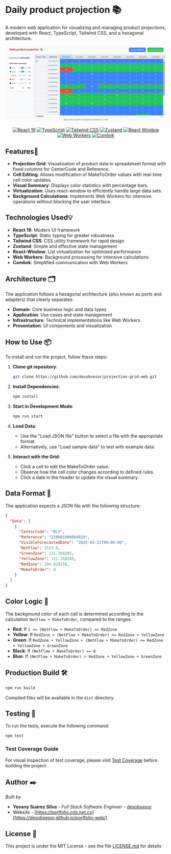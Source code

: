 # Daily product projection 📚

A modern web application for visualizing and managing product projections, developed with React, TypeScript, Tailwind CSS, and a hexagonal architecture.

<p align="center">
  <img src="./public/projection-grid-web-min.png" alt="Logo" width="700" height="auto">
</p>

<p align="center">
<a href="https://reactjs.org/" target="_blank"><img src="https://img.shields.io/badge/React-19-blue" alt="React 19"></a>
<a href="https://www.typescriptlang.org/" target="_blank"><img src="https://img.shields.io/badge/TypeScript-4.5-blue" alt="TypeScript"></a>
<a href="https://tailwindcss.com/" target="_blank"><img src="https://img.shields.io/badge/Tailwind%20CSS-3.0-blue" alt="Tailwind CSS"></a>
<a href="https://github.com/pmndrs/zustand" target="_blank"><img src="https://img.shields.io/badge/Zustand-3.5-blue" alt="Zustand"></a>
<a href="https://react-window.now.sh/" target="_blank"><img src="https://img.shields.io/badge/React%20Window-1.8-blue" alt="React Window"></a>
<a href="https://developer.mozilla.org/en-US/docs/Web/API/Web_Workers_API" target="_blank"><img src="https://img.shields.io/badge/Web%20Workers-API-blue" alt="Web Workers"></a>
<a href="https://github.com/GoogleChromeLabs/comlink" target="_blank"><img src="https://img.shields.io/badge/Comlink-4.3-blue" alt="Comlink"></a>
</p>

## Features📍

- **Projection Grid**: Visualization of product data in spreadsheet format with fixed columns for CenterCode and Reference.
- **Cell Editing**: Allows modification of MakeToOrder values with real-time cell color updates.
- **Visual Summary**: Displays color statistics with percentage bars.
- **Virtualization**: Uses react-window to efficiently handle large data sets.
- **Background Calculations**: Implements Web Workers for intensive operations without blocking the user interface.

## Technologies Used💡

- **React 19**: Modern UI framework
- **TypeScript**: Static typing for greater robustness
- **Tailwind CSS**: CSS utility framework for rapid design
- **Zustand**: Simple and effective state management
- **React-Window**: List virtualization for optimized performance
- **Web Workers**: Background processing for intensive calculations
- **Comlink**: Simplified communication with Web Workers

## Architecture 🗂️

The application follows a hexagonal architecture (also known as ports and adapters) that clearly separates:

- **Domain**: Core business logic and data types
- **Application**: Use cases and state management
- **Infrastructure**: Technical implementations like Web Workers
- **Presentation**: UI components and visualization

## How to Use 📦
To install and run the project, follow these steps:

1. **Clone git repository**:
   ```bash 
   git clone https://github.com/desobsesor/projection-grid-web.git
   ```

2. **Install Dependencies**:
   ```bash 
   npm install
   ```

3. **Start in Development Mode**:
   ```bash
   npm run start
   ```

4. **Load Data**:
   - Use the "Load JSON file" button to select a file with the appropriate format.
   - Alternatively, use "Load sample data" to test with example data.

5. **Interact with the Grid**:
   - Click a cell to edit the MakeToOrder value.
   - Observe how the cell color changes according to defined rules.
   - Click a date in the header to update the visual summary.

## Data Format 📌

The application expects a JSON file with the following structure:

```json
{
  "Data": [
    {
      "CenterCode": "BCV",
      "Reference": "210001000004R20",
      "VisibleForecastedDate": "2025-03-21T00:00:00",
      "NetFlow": 1513.0,
      "GreenZone": 121.768285,
      "YellowZone": 121.768285,
      "RedZone": 194.829256,
      "MakeToOrder": 0
    }
  ]
}
```

## Color Logic 🧪

The background color of each cell is determined according to the calculation `NetFlow + MakeToOrder`, compared to the ranges:

- **Red**: If `1 <= (NetFlow + MakeToOrder) <= RedZone`
- **Yellow**: If `RedZone < (NetFlow + MakeToOrder) <= RedZone + YellowZone`
- **Green**: If `RedZone + YellowZone < (NetFlow + MakeToOrder) <= RedZone + YellowZone + GreenZone`
- **Black**: If `(NetFlow + MakeToOrder) == 0`
- **Blue**: If `(NetFlow + MakeToOrder) > RedZone + YellowZone + GreenZone`

## Production Build 🛠️

```bash
npm run build
```
Compiled files will be available in the `dist` directory.

## Testing 🧪
To run the tests, execute the following command:
```bash
npm test
```

<h3>Test Coverage Guide</h3>
<p>For visual inspection of test coverage, please visit <a href="./coverage/lcov-report/index.html">Test Coverage</a> before building the project.</p>


## Author ✒️

_Built by_

- **Yovany Suárez Silva** - _Full Stack Software Engineer_ - [desobsesor](https://github.com/desobsesor)
- Website - [https://portfolio.cds.net.co](https://desobsesor.github.io/portfolio-web/)

## License 📄

This project is under the MIT License - see the file [LICENSE.md](LICENSE.md) for details
